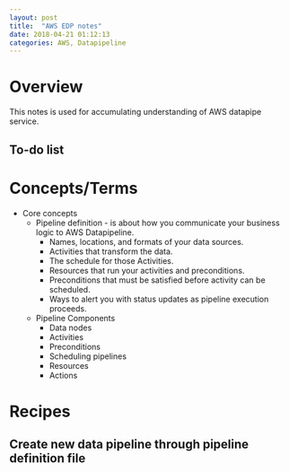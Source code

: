 ```yaml
---
layout: post
title:  "AWS EDP notes"
date: 2018-04-21 01:12:13
categories: AWS, Datapipeline
---
```


# Overview
This notes is used for accumulating understanding of AWS datapipe service. 

## To-do list

# Concepts/Terms
* Core concepts
	* Pipeline definition - is about how you communicate your business logic to AWS Datapipeline. 
		* Names, locations, and formats of your data sources.
		* Activities that transform the data.
		* The schedule for those Activities.
		* Resources that run your activities and preconditions.
		* Preconditions that must be satisfied before activity can be scheduled.
		* Ways to alert you with status updates as pipeline execution proceeds.
	* Pipeline Components
		* Data nodes
		* Activities
		* Preconditions
		* Scheduling pipelines
		* Resources
		* Actions

# Recipes

## Create new data pipeline through pipeline definition file
```json



```